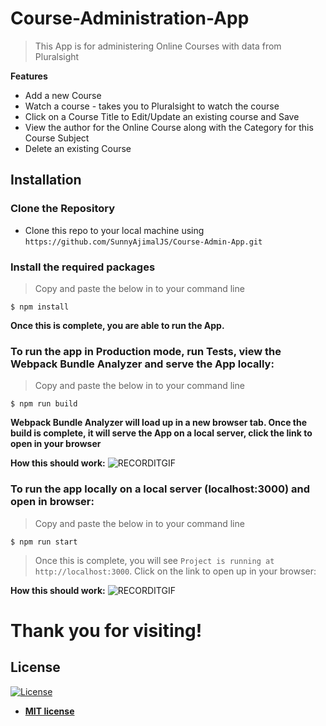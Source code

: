 # Course-Administration-App
> This App is for administering Online Courses with data from Pluralsight

**Features**
- Add a new Course
- Watch a course - takes you to Pluralsight to watch the course
- Click on a Course Title to Edit/Update an existing course and Save
- View the author for the Online Course along with the Category for this Course Subject
- Delete an existing Course

## Installation

### Clone the Repository
- Clone this repo to your local machine using `https://github.com/SunnyAjimalJS/Course-Admin-App.git`

### Install the required packages
> Copy and paste the below in to your command line

```shell
$ npm install 
```


**Once this is complete, you are able to run the App.** 

### To run the app in Production mode, run Tests, view the Webpack Bundle Analyzer and serve the App locally: 
> Copy and paste the below in to your command line

```shell
$ npm run build  
```
**Webpack Bundle Analyzer will load up in a new browser tab. Once the build is complete, it will serve the App on a local server, click the link to open in your browser**

**How this should work:**
![RECORDITGIF](http://g.recordit.co/RVsz1jVSNS.gif)


### To run the app locally on a local server (localhost:3000) and open in browser: 
> Copy and paste the below in to your command line

```shell
$ npm run start  
```

> Once this is complete, you will see `Project is running at http://localhost:3000`. Click on the link to open up in your browser: 

**How this should work:**
![RECORDITGIF](http://g.recordit.co/oIDFayEyLY.gif)

# Thank you for visiting!

## License

[![License](http://img.shields.io/:license-mit-blue.svg?style=flat-square)](http://badges.mit-license.org)

- **[MIT license](http://opensource.org/licenses/mit-license.php)**
